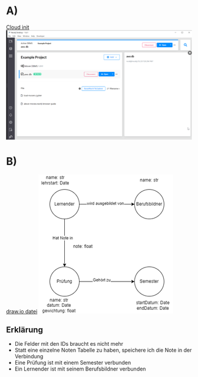 # A)
[Cloud init](./cloud-init.yml)
![connection](../assets/2025-03-03-14-44-35.png)
# B)
[draw.io datei](./graph.drawio)
![scheme](./graph.png)
## Erklärung
- Die Felder mit den IDs braucht es nicht mehr
- Statt eine einzelne Noten Tabelle zu haben, speichere ich die Note in der Verbindung
- Eine Prüfung ist mit einem Semester verbunden
- Ein Lernender ist mit seinem Berufsbildner verbunden
